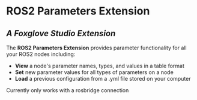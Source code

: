 # ROS2 Parameters Extension

## _A Foxglove Studio Extension_

The **ROS2 Parameters Extension** provides parameter functionality for all your ROS2 nodes including: 

- **View** a node's parameter names, types, and values in a table format
- **Set** new parameter values for all types of parameters on a node
- **Load** a previous configuration from a .yml file stored on your computer

Currently only works with a rosbridge connection

